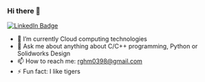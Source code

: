 ### Hi there 👋

[![LinkedIn Badge](https://img.shields.io/badge/LinkedIn-Profile-informational?style=flat&logo=linkedin&logoColor=white&color=0D76A8)](https://www.linkedin.com/in/roger-gustavo-huauya-mamani-9518b6169/)

- 🌱 I’m currently Cloud computing technologies
- 💬 Ask me about anything about C/C++ programming, Python or Solidworks Design
- 📫 How to reach me: rghm0398@gmail.com
- ⚡ Fun fact: I like tigers
